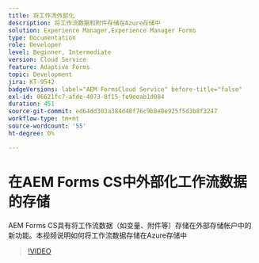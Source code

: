 ```yaml
---
title: 将工作流外部化
description: 将工作流数据和附件存储在Azure存储中
solution: Experience Manager,Experience Manager Forms
type: Documentation
role: Developer
level: Beginner, Intermediate
version: Cloud Service
feature: Adaptive Forms
topic: Development
jira: KT-9542
badgeVersions: label="AEM FormsCloud Service" before-title="false"
exl-id: 06621fc7-afde-4073-8f15-fe9eeab1d084
duration: 451
source-git-commit: ed64dd303a384d48f76c9b8e8e925f5d3b8f3247
workflow-type: tm+mt
source-wordcount: '55'
ht-degree: 0%

---
```


# 在AEM Forms CS中外部化工作流数据的存储

AEM Forms CS具有将工作流数据（如变量、附件等）存储在外部存储帐户中的新功能。本视频说明如何将工作流数据存储在Azure存储中

>[!VIDEO](https://video.tv.adobe.com/v/339610?quality=12&learn=on)
